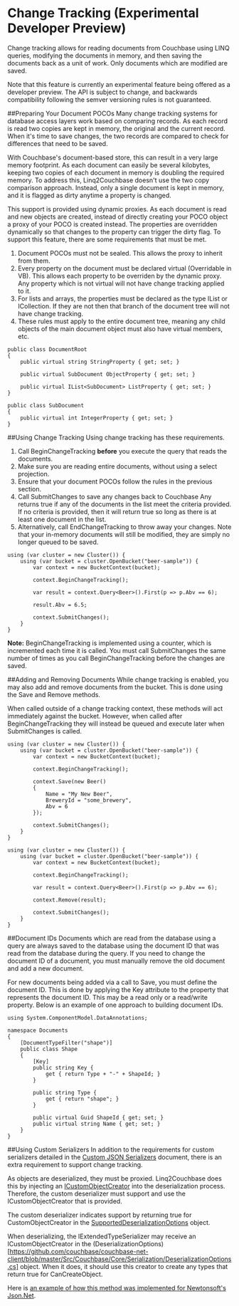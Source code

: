 Change Tracking (Experimental Developer Preview)
================================================
Change tracking allows for reading documents from Couchbase using LINQ queries, modifying the documents in memory, and then saving the documents back as a unit of work.  Only documents which are modified are saved.

Note that this feature is currently an experimental feature being offered as a developer preview.  The API is subject to change, and backwards compatibility following the semver versioning rules is not guaranteed.

##Preparing Your Document POCOs
Many change tracking systems for database access layers work based on comparing records.  As each record is read two copies are kept in memory, the original and the current record.  When it's time to save changes, the two records are compared to check for differences that need to be saved.

With Couchbase's document-based store, this can result in a very large memory footprint.  As each document can easily be several kilobytes, keeping two copies of each document in memory is doubling the required memory.  To address this, Linq2Couchbase doesn't use the two copy comparison approach.  Instead, only a single document is kept in memory, and it is flagged as dirty anytime a property is changed.

This support is provided using dynamic proxies.  As each document is read and new objects are created, instead of directly creating your POCO object a proxy of your POCO is created instead.  The properties are overridden dynamically so that changes to the property can trigger the dirty flag.  To support this feature, there are some requirements that must be met.

1. Document POCOs must not be sealed.  This allows the proxy to inherit from them.
2. Every property on the document must be declared virtual (Overridable in VB).  This allows each property to be overriden by the dynamic proxy.  Any property which is not virtual will not have change tracking applied to it.
3. For lists and arrays, the properties must be declared as the type IList<T> or ICollection<T>.  If they are not then that branch of the document tree will not have change tracking.
4. These rules must apply to the entire document tree, meaning any child objects of the main document object must also have virtual members, etc.

```
public class DocumentRoot
{
    public virtual string StringProperty { get; set; }

    public virtual SubDocument ObjectProperty { get; set; }

	public virtual IList<SubDocument> ListProperty { get; set; }
}

public class SubDocument
{
    public virtual int IntegerProperty { get; set; }
}
```

##Using Change Tracking
Using change tracking has these requirements.

1. Call BeginChangeTracking **before** you execute the query that reads the documents.
2. Make sure you are reading entire documents, without using a select projection.
3. Ensure that your document POCOs follow the rules in the previous section.
4. Call SubmitChanges to save any changes back to Couchbase
Any returns true if any of the documents in the list meet the criteria provided.  If no criteria is provided, then it will return true so long as there is at least one document in the list.
5. Alternatively, call EndChangeTracking to throw away your changes.  Note that your in-memory documents will still be modified, they are simply no longer queued to be saved.

```
using (var cluster = new Cluster()) {
	using (var bucket = cluster.OpenBucket("beer-sample")) {
		var context = new BucketContext(bucket);

		context.BeginChangeTracking();

		var result = context.Query<Beer>().First(p => p.Abv == 6);

		result.Abv = 6.5;

		context.SubmitChanges();
	}
}
```

**Note:** BeginChangeTracking is implemented using a counter, which is incremented each time it is called.  You must call SubmitChanges the same number of times as you call BeginChangeTracking before the changes are saved.

##Adding and Removing Documents
While change tracking is enabled, you may also add and remove documents from the bucket.  This is done using the Save and Remove methods.

When called outside of a change tracking context, these methods will act immediately against the bucket.  However, when called after BeginChangeTracking they will instead be queued and execute later when SubmitChanges is called.

```
using (var cluster = new Cluster()) {
	using (var bucket = cluster.OpenBucket("beer-sample")) {
		var context = new BucketContext(bucket);

		context.BeginChangeTracking();

		context.Save(new Beer()
		{
			Name = "My New Beer",
			BreweryId = "some_brewery",
			Abv = 6
		});

		context.SubmitChanges();
	}
}
```

```
using (var cluster = new Cluster()) {
	using (var bucket = cluster.OpenBucket("beer-sample")) {
		var context = new BucketContext(bucket);

		context.BeginChangeTracking();

		var result = context.Query<Beer>().First(p => p.Abv == 6);

		context.Remove(result);

		context.SubmitChanges();
	}
}
```

##Document IDs
Documents which are read from the database using a query are always saved to the database using the document ID that was read from the database during the query.  If you need to change the document ID of a document, you must manually remove the old document and add a new document.

For new documents being added via a call to Save, you must define the document ID.  This is done by applying the Key attribute to the property that represents the document ID.  This may be a read only or a read/write property.  Below is an example of one approach to building document IDs.

```
using System.ComponentModel.DataAnnotations;

namespace Documents
{
	[DocumentTypeFilter("shape")]
	public class Shape
	{
		[Key]
		public string Key {
			get { return Type + "-" + ShapeId; } 
		}

		public string Type {
			get { return "shape"; }
		}

		public virtual Guid ShapeId { get; set; }
		public virtual string Name { get; set; }
	}
}
```

##Using Custom Serializers
In addition to the requirements for custom serializers detailed in the [Custom JSON Serializers](custom-serializers.md) document, there is an extra requirement to support change tracking.

As objects are deserialized, they must be proxied.  Linq2Couchbase does this by injecting an [ICustomObjectCreator](https://github.com/couchbase/couchbase-net-client/blob/master/Src/Couchbase/Core/Serialization/ICustomObjectCreator.cs) into the deserialization process.  Therefore, the custom deserializer must support and use the ICustomObjectCreator that is provided.

The custom deserializer indicates support by returning true for CustomObjectCreator in the [SupportedDeserializationOptions](https://github.com/couchbase/couchbase-net-client/blob/master/Src/Couchbase/Core/Serialization/SupportedDeserializationOptions.cs) object.

When deserializing, the IExtendedTypeSerializer may receive an ICustomObjectCreator in the (DeserializationOptions)[https://github.com/couchbase/couchbase-net-client/blob/master/Src/Couchbase/Core/Serialization/DeserializationOptions.cs] object.  When it does, it should use this creator to create any types that return true for CanCreateObject.

Here is [an example of how this method was implemented for Newtonsoft's Json.Net](https://github.com/couchbase/couchbase-net-client/blob/03d7957226da6f7c3e05220a21e7ebeeb0519b93/Src/Couchbase/Core/Serialization/DefaultSerializer.cs#L216). 